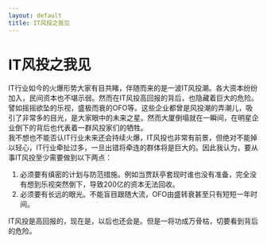 ```yaml
---
layout: default
title: IT风投之我见
---
```


# IT风投之我见

IT行业如今的火爆形势大家有目共睹，伴随而来的是一波IT风投潮。各大资本纷纷加入，民间资本也不堪示弱。然而在IT风投高回报的背后，也隐藏着巨大的危险。   
譬如摇摇欲坠的乐视，盛极而衰的OFO等。这些企业都曾是风投潮的弄潮儿，吸引了非常多的目光，是大家眼中的未来之星。然而大厦倒塌就在一瞬间，在明星企业倒下的背后也代表着一群风投家们的牺牲。  
我不想也不能否认IT行业未来还会持续火爆，IT风投也非常有前景，但绝对不能掉以轻心，IT行业牵扯过多，一旦出错将牵连的群体将是巨大的。因此我认为，要从事IT风投至少需要做到以下两点：  
1. 必须要有缜密的计划与防范措施。例如当贾跃亭套现时谁也没有准备，完全没有想到乐视突然倒下，导致200亿的资本无法回收。  
2. 必须要有长远的眼光。不能盲目跟随大流，OFO由盛转衰甚至只有短短一年时间。  

IT风投是高回报的，现在是，以后也还会是。但是一将功成万骨枯，切要看到背后的危险。